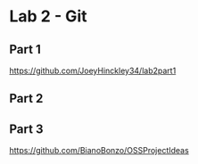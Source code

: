 # Lab 2 - Git <br />
## Part 1 <br />
https://github.com/JoeyHinckley34/lab2part1
## Part 2 <br />

## Part 3 <br />
https://github.com/BianoBonzo/OSSProjectIdeas
